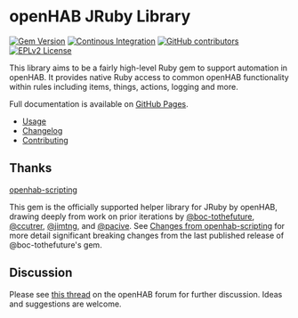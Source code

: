 # openHAB JRuby Library

[![Gem Version](https://img.shields.io/gem/v/openhab-scripting)](https://rubygems.org/gems/openhab-scripting)
[![Continous Integration](https://github.com/openhab/openhab-jruby/workflows/Continuous%20Integration/badge.svg)](https://github.com/openhab/openhab-jruby/actions/workflows/ci.yml)
[![GitHub contributors](https://img.shields.io/github/contributors/openhab/openhab-jruby)](https://github.com/openhab/openhab-jruby/graphs/contributors)
[![EPLv2 License](https://img.shields.io/badge/License-EPLv2-blue.svg)](https://www.eclipse.org/legal/epl-2.0/)

This library aims to be a fairly high-level Ruby gem to support automation in openHAB.
It provides native Ruby access to common openHAB functionality within rules including items, things, actions, logging and more.

Full documentation is available on [GitHub Pages](https://openhab.github.io/openhab-jruby/).

* [Usage](USAGE.md)
* [Changelog](CHANGELOG.md)
* [Contributing](CONTRIBUTING.md)

## Thanks

 [openhab-scripting](https://github.com/boc-tothefuture/openhab-jruby)

This gem is the officially supported helper library for JRuby by openHAB, drawing deeply from work on prior iterations by [@boc-tothefuture](https://github.com/boc-tothefuture), [@ccutrer](https://github.com/ccutrer), [@jimtng](https://github.com/jimtng), and [@pacive](https://github.com/pacive).
See [Changes from openhab-scripting](CHANGELOG.md#500) for more detail significant breaking changes from the last published release of @boc-tothefuture's gem.

## Discussion

Please see [this thread](https://community.openhab.org/t/jruby-openhab-rules-system/110598) on the openHAB forum for further discussion.
Ideas and suggestions are welcome.

